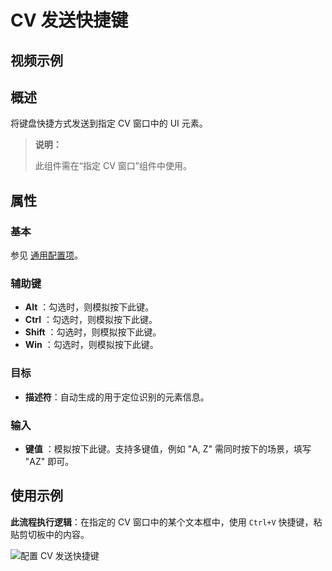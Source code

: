 # CV 发送快捷键

## 视频示例

## 概述

将键盘快捷方式发送到指定 CV 窗口中的 UI 元素。

> **说明：**
>
> 此组件需在“指定 CV 窗口”组件中使用。

## 属性

### 基本

参见 [通用配置项](./../Appendix/CommonConfigurationItems.md)。

### 辅助键

- **Alt** ：勾选时，则模拟按下此键。
- **Ctrl** ：勾选时，则模拟按下此键。
- **Shift** ：勾选时，则模拟按下此键。
- **Win** ：勾选时，则模拟按下此键。

### 目标

- **描述符**：自动生成的用于定位识别的元素信息。

### 输入

- **键值** ：模拟按下此键。支持多键值，例如 "A, Z" 需同时按下的场景，填写 "AZ" 即可。

## 使用示例

**此流程执行逻辑**：在指定的 CV 窗口中的某个文本框中，使用 `Ctrl+V` 快捷键，粘贴剪切板中的内容。

![配置 CV 发送快捷键](https://docimages.blob.core.chinacloudapi.cn/images/Activities/cvsendshortcut20211109.png)
